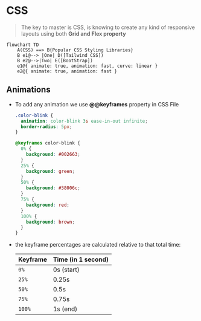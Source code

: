 # **CSS**

> The key to master is CSS, is knowing to create any kind of responsive layouts using both **Grid and Flex property**

```mermaid
flowchart TD
    A(CSS) ==> B{Popular CSS Styling Libraries}
    B e1@--> |One| D([Tailwind CSS])
    B e2@-->|Two| E([BootStrap])
    e1@{ animate: true, animation: fast, curve: linear }
    e2@{ animate: true, animation: fast }
```

## **Animations**

- To add any animation we use **@@keyframes** property in CSS File

  ```css
  .color-blink {
    animation: color-blink 3s ease-in-out infinite;
    border-radius: 5px;
  }

  @keyframes color-blink {
    0% {
      background: #002663;
    }
    25% {
      background: green;
    }
    50% {
      background: #38006c;
    }
    75% {
      background: red;
    }
    100% {
      background: brown;
    }
  }
  ```

- the keyframe percentages are calculated relative to that total time:

  | Keyframe | Time (in 1 second) |
  | -------- | ------------------ |
  | `0%`     | 0s (start)         |
  | `25%`    | 0.25s              |
  | `50%`    | 0.5s               |
  | `75%`    | 0.75s              |
  | `100%`   | 1s (end)           |
